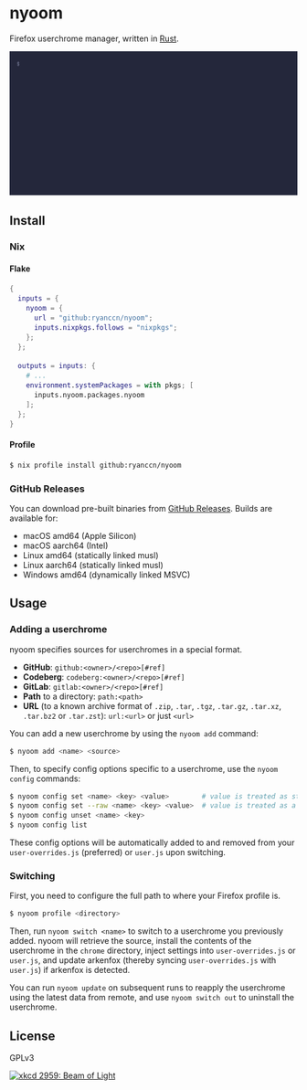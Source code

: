 <!--
SPDX-FileCopyrightText: 2024 Ryan Cao <hello@ryanccn.dev>

SPDX-License-Identifier: CC-BY-NC-SA-4.0
-->

# nyoom

Firefox userchrome manager, written in [Rust](https://rust-lang.org/).

![Demo](/.github/demo.gif)

## Install

### Nix

#### Flake

```nix
{
  inputs = {
    nyoom = {
      url = "github:ryanccn/nyoom";
      inputs.nixpkgs.follows = "nixpkgs";
    };
  };

  outputs = inputs: {
    # ...
    environment.systemPackages = with pkgs; [
      inputs.nyoom.packages.nyoom
    ];
  };
}
```

#### Profile

```bash
$ nix profile install github:ryanccn/nyoom
```

### GitHub Releases

You can download pre-built binaries from [GitHub Releases](https://github.com/ryanccn/nyoom/releases/latest). Builds are available for:

- macOS amd64 (Apple Silicon)
- macOS aarch64 (Intel)
- Linux amd64 (statically linked musl)
- Linux aarch64 (statically linked musl)
- Windows amd64 (dynamically linked MSVC)

## Usage

### Adding a userchrome

nyoom specifies sources for userchromes in a special format.

- **GitHub**: `github:<owner>/<repo>[#ref]`
- **Codeberg**: `codeberg:<owner>/<repo>[#ref]`
- **GitLab**: `gitlab:<owner>/<repo>[#ref]`
- **Path** to a directory: `path:<path>`
- **URL** (to a known archive format of `.zip`, `.tar`, `.tgz`, `.tar.gz`, `.tar.xz`, `.tar.bz2` or `.tar.zst`): `url:<url>` or just `<url>`

You can add a new userchrome by using the `nyoom add` command:

```bash
$ nyoom add <name> <source>
```

Then, to specify config options specific to a userchrome, use the `nyoom config` commands:

```bash
$ nyoom config set <name> <key> <value>        # value is treated as string
$ nyoom config set --raw <name> <key> <value>  # value is treated as a value
$ nyoom config unset <name> <key>
$ nyoom config list
```

These config options will be automatically added to and removed from your `user-overrides.js` (preferred) or `user.js` upon switching.

### Switching

First, you need to configure the full path to where your Firefox profile is.

```bash
$ nyoom profile <directory>
```

Then, run `nyoom switch <name>` to switch to a userchrome you previously added. nyoom will retrieve the source, install the contents of the userchrome in the `chrome` directory, inject settings into `user-overrides.js` or `user.js`, and update arkenfox (thereby syncing `user-overrides.js` with `user.js`) if arkenfox is detected.

You can run `nyoom update` on subsequent runs to reapply the userchrome using the latest data from remote, and use `nyoom switch out` to uninstall the userchrome.

## License

GPLv3

[![xkcd 2959: Beam of Light](https://imgs.xkcd.com/comics/beam_of_light.png)](https://xkcd.com/2959)
